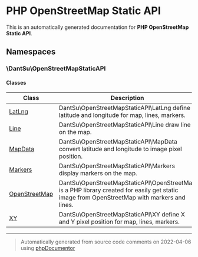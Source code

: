 
# PHP OpenStreetMap Static API

This is an automatically generated documentation for **PHP OpenStreetMap Static API**.


## Namespaces


### \DantSu\OpenStreetMapStaticAPI

#### Classes

| Class | Description |
|---    |---          |
| [LatLng](./classes/DantSu/OpenStreetMapStaticAPI/LatLng.md) | DantSu\OpenStreetMapStaticAPI\LatLng define latitude and longitude for map, lines, markers.|
| [Line](./classes/DantSu/OpenStreetMapStaticAPI/Line.md) | DantSu\OpenStreetMapStaticAPI\Line draw line on the map.|
| [MapData](./classes/DantSu/OpenStreetMapStaticAPI/MapData.md) | DantSu\OpenStreetMapStaticAPI\MapData convert latitude and longitude to image pixel position.|
| [Markers](./classes/DantSu/OpenStreetMapStaticAPI/Markers.md) | DantSu\OpenStreetMapStaticAPI\Markers display markers on the map.|
| [OpenStreetMap](./classes/DantSu/OpenStreetMapStaticAPI/OpenStreetMap.md) | DantSu\OpenStreetMapStaticAPI\OpenStreetMap is a PHP library created for easily get static image from OpenStreetMap with markers and lines.|
| [XY](./classes/DantSu/OpenStreetMapStaticAPI/XY.md) | DantSu\OpenStreetMapStaticAPI\XY define X and Y pixel position for map, lines, markers.|




---
> Automatically generated from source code comments on 2022-04-06 using [phpDocumentor](http://www.phpdoc.org/)
